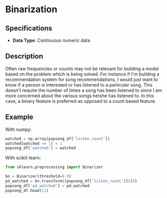 # Binarization

## Specifications

- **Data Type**: Continuous numeric data

## Description

Often raw frequencies or counts may not be relevant for building a model based on the problem which is being solved.
For instance if I'm building a recommendation system for song recommendations, I would just want to know if a person is interested or has listened to a particular song.
This doesn't require the number of times a song has been listened to since I am more concerned about the various songs he\\she has listened to.
In this case, a binary feature is preferred as opposed to a count based feature.

## Example

With numpy:

```python
watched = np.array(popsong_df['listen_count'])
watched[watched >= 1] = 1
popsong_df['watched'] = watched
```

With scikit-learn:

```python
from sklearn.preprocessing import Binarizer

bn = Binarizer(threshold=0.9)
pd_watched = bn.transform([popsong_df['listen_count']])[0]
popsong_df['pd_watched'] = pd_watched
popsong_df.head(11)
```

